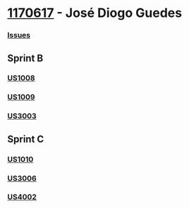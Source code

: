 # [1170617](./docs/1170617/1170617.md) - José Diogo Guedes

### [Issues](https://bit.ly/issues1170617)

## Sprint B

### [US1008](US1008/US1008.md)
### [US1009](US1009/US1009.md)
### [US3003](US3003/US3003.md)

## Sprint C

### [US1010](US1010/US1010.md)
### [US3006](US3006/US3006.md)
### [US4002](US4002/US4002.md)
